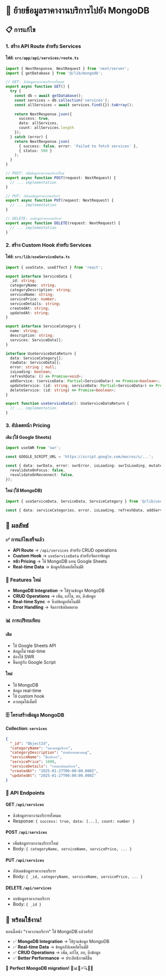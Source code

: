 # 🔄 ย้ายข้อมูลราคางานบริการไปยัง MongoDB

## 📋 การแก้ไข

### **1. สร้าง API Route สำหรับ Services**

#### **ไฟล์: `src/app/api/services/route.ts`**
```typescript
import { NextResponse, NextRequest } from 'next/server';
import { getDatabase } from '@/lib/mongodb';

// GET: ดึงข้อมูลราคางานบริการทั้งหมด
export async function GET() {
  try {
    const db = await getDatabase();
    const services = db.collection('services');
    const allServices = await services.find({}).toArray();
    
    return NextResponse.json({ 
      success: true, 
      data: allServices,
      count: allServices.length
    });
  } catch (error) {
    return NextResponse.json(
      { success: false, error: 'Failed to fetch services' },
      { status: 500 }
    );
  }
}

// POST: เพิ่มข้อมูลราคางานบริการใหม่
export async function POST(request: NextRequest) {
  // ... implementation
}

// PUT: อัปเดตข้อมูลราคางานบริการ
export async function PUT(request: NextRequest) {
  // ... implementation
}

// DELETE: ลบข้อมูลราคางานบริการ
export async function DELETE(request: NextRequest) {
  // ... implementation
}
```

### **2. สร้าง Custom Hook สำหรับ Services**

#### **ไฟล์: `src/lib/useServiceData.ts`**
```typescript
import { useState, useEffect } from 'react';

export interface ServiceData {
  _id: string;
  categoryName: string;
  categoryDescription: string;
  serviceName: string;
  servicePrice: number;
  serviceDetails: string;
  createdAt: string;
  updatedAt: string;
}

export interface ServiceCategory {
  name: string;
  description: string;
  services: ServiceData[];
}

interface UseServiceDataReturn {
  data: ServiceCategory[];
  rawData: ServiceData[];
  error: string | null;
  isLoading: boolean;
  refreshData: () => Promise<void>;
  addService: (serviceData: Partial<ServiceData>) => Promise<boolean>;
  updateService: (id: string, serviceData: Partial<ServiceData>) => Promise<boolean>;
  deleteService: (id: string) => Promise<boolean>;
}

export function useServiceData(): UseServiceDataReturn {
  // ... implementation
}
```

### **3. อัปเดตหน้า Pricing**

#### **เดิม (ใช้ Google Sheets)**
```typescript
import useSWR from 'swr';

const GOOGLE_SCRIPT_URL = 'https://script.google.com/macros/s/...';

const { data: swrData, error: swrError, isLoading: swrIsLoading, mutate } = useSWR(GOOGLE_SCRIPT_URL, fetcher, {
  revalidateOnFocus: false,
  revalidateOnReconnect: false,
});
```

#### **ใหม่ (ใช้ MongoDB)**
```typescript
import { useServiceData, ServiceData, ServiceCategory } from '@/lib/useServiceData';

const { data: serviceCategories, error, isLoading, refreshData, addService, updateService, deleteService } = useServiceData();
```

## 🎯 ผลลัพธ์

### ✅ **การแก้ไขเสร็จแล้ว**
- **API Route** → `/api/services` สำหรับ CRUD operations
- **Custom Hook** → `useServiceData` สำหรับจัดการข้อมูล
- **หน้า Pricing** → ใช้ MongoDB แทน Google Sheets
- **Real-time Data** → ข้อมูลอัปเดตอัตโนมัติ

### 🔧 **Features ใหม่**
- **MongoDB Integration** → ใช้ฐานข้อมูล MongoDB
- **CRUD Operations** → เพิ่ม, แก้ไข, ลบ, ดึงข้อมูล
- **Real-time Sync** → ซิงค์ข้อมูลอัตโนมัติ
- **Error Handling** → จัดการข้อผิดพลาด

### 📊 **การเปรียบเทียบ**

#### **เดิม**
- ใช้ Google Sheets API
- ข้อมูลไม่ real-time
- ต้องใช้ SWR
- ขึ้นอยู่กับ Google Script

#### **ใหม่**
- ใช้ MongoDB
- ข้อมูล real-time
- ใช้ custom hook
- ควบคุมได้เต็มที่

### 🗄️ **โครงสร้างข้อมูล MongoDB**

#### **Collection: `services`**
```json
{
  "_id": "ObjectId",
  "categoryName": "หมวดหมู่บริการ",
  "categoryDescription": "คำอธิบายหมวดหมู่",
  "serviceName": "ชื่อบริการ",
  "servicePrice": 1000,
  "serviceDetails": "รายละเอียดบริการ",
  "createdAt": "2025-01-27T00:00:00.000Z",
  "updatedAt": "2025-01-27T00:00:00.000Z"
}
```

### 🚀 **API Endpoints**

#### **GET `/api/services`**
- ดึงข้อมูลราคางานบริการทั้งหมด
- Response: `{ success: true, data: [...], count: number }`

#### **POST `/api/services`**
- เพิ่มข้อมูลราคางานบริการใหม่
- Body: `{ categoryName, serviceName, servicePrice, ... }`

#### **PUT `/api/services`**
- อัปเดตข้อมูลราคางานบริการ
- Body: `{ _id, categoryName, serviceName, servicePrice, ... }`

#### **DELETE `/api/services`**
- ลบข้อมูลราคางานบริการ
- Body: `{ _id }`

## 🚀 พร้อมใช้งาน!

ตอนนี้หน้า "ราคางานบริการ" ใช้ MongoDB แล้วครับ!

- ✅ **MongoDB Integration** → ใช้ฐานข้อมูล MongoDB
- ✅ **Real-time Data** → ข้อมูลอัปเดตอัตโนมัติ
- ✅ **CRUD Operations** → เพิ่ม, แก้ไข, ลบ, ดึงข้อมูล
- ✅ **Better Performance** → ประสิทธิภาพดีขึ้น

🎯 **Perfect MongoDB migration!** 🔄📊📱⚡🔍👥🚗
